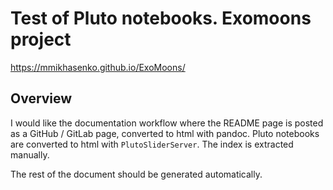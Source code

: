 # Test of Pluto notebooks. Exomoons project

https://mmikhasenko.github.io/ExoMoons/
## Overview
I would like the documentation workflow where the README page is posted as a GitHub / GitLab page, converted to html with pandoc.
Pluto notebooks are converted to html with `PlutoSliderServer`. The index is extracted manually.

The rest of the document should be generated automatically.